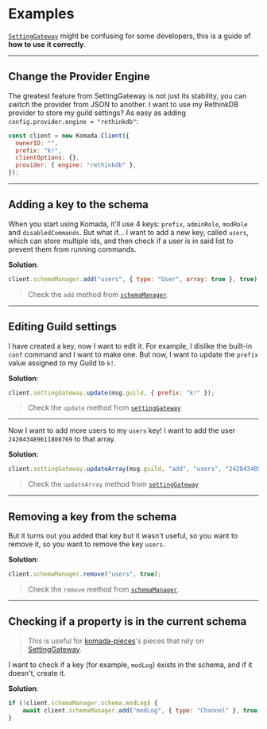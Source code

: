 # Examples

[`SettingGateway`](../settingGateway.md) might be confusing for some developers, this is a guide of **how to use it correctly**.

___

## Change the Provider Engine

The greatest feature from SettingGateway is not just its stability, you can *switch* the provider from JSON to another. I want to use my RethinkDB provider to store my guild settings? As easy as adding `config.provider.engine = "rethinkdb"`:

```js
const client = new Komada.Client({
  ownerID: "",
  prefix: "k!",
  clientOptions: {},
  provider: { engine: "rethinkdb" },
});
```

___

## Adding a key to the schema

When you start using Komada, it'll use 4 keys: `prefix`, `adminRole`, `modRole` and `disabledCommands`. But what if... I want to add a new key, called `users`, which can store multiple ids, and then check if a user is in said list to prevent them from running commands.

**Solution**:

```js
client.schemaManager.add("users", { type: "User", array: true }, true);
```

> Check the `add` method from [`schemaManager`](schemaManager.md).

___

## Editing Guild settings

I have created a key, now I want to edit it. For example, I dislike the built-in `conf` command and I want to make one. But now, I want to update the `prefix` value assigned to my Guild to `k!`.

**Solution**:

```js
client.settingGateway.update(msg.guild, { prefix: "k!" });
```

> Check the `update` method from [`settingGateway`](../settingGateway.md)

___

Now I want to add more users to my `users` key! I want to add the user `242043489611808769` to that array.

**Solution**:

```js
client.settingGateway.updateArray(msg.guild, "add", "users", "242043489611808769");
```

> Check the `updateArray` method from [`settingGateway`](../settingGateway.md)

___

## Removing a key from the schema

But it turns out you added that key but it wasn't useful, so you want to remove it, so you want to remove the key `users`.

**Solution**:

```js
client.schemaManager.remove("users", true);
```

> Check the `remove` method from [`schemaManager`](schemaManager.md).

___

## Checking if a property is in the current schema

> This is useful for [komada-pieces](https://github.com/dirigeants/komada-pieces/)'s pieces that rely on [SettingGateway](../settingGateway.md).

I want to check if a key (for example, `modLog`) exists in the schema, and if it doesn't, create it.

**Solution**:

```js
if (!client.schemaManager.schema.modLog) {
    await client.schemaManager.add("modLog", { type: "Channel" }, true);
}
```
